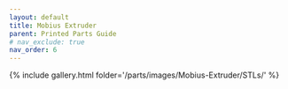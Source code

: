 ```yaml
---
layout: default
title: Mobius Extruder
parent: Printed Parts Guide
# nav_exclude: true
nav_order: 6
---
```


{% include gallery.html folder='/parts/images/Mobius-Extruder/STLs/' %}
